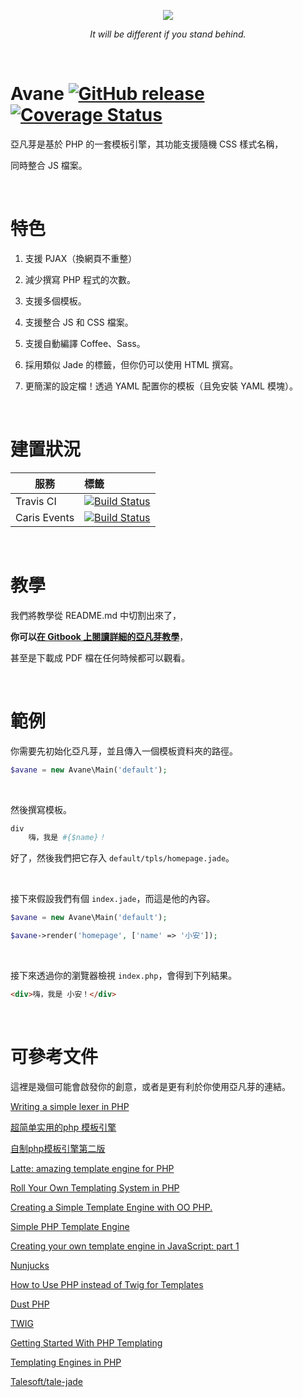 <p align="center">
  <img src="http://imgur.com/ANJiiSB.png"/>
</p>
<p align="center">
  <i>It will be different if you stand behind.</i>
</p>

&nbsp;
 
# Avane [![GitHub release](https://img.shields.io/github/release/TeaMeow/Avane.svg?maxAge=2592000)](https://github.com/TeaMeow/Avane/releases) [![Coverage Status](https://coveralls.io/repos/github/TeaMeow/Avane/badge.svg?branch=master)](https://coveralls.io/github/TeaMeow/Avane?branch=master)

亞凡芽是基於 PHP 的一套模板引擎，其功能支援隨機 CSS 樣式名稱，

同時整合 JS 檔案。

&nbsp;

# 特色

1. 支援 PJAX（換網頁不重整）

2. 減少撰寫 PHP 程式的次數。

3. 支援多個模板。

4. 支援整合 JS 和 CSS 檔案。

5. 支援自動編譯 Coffee、Sass。

6. 採用類似 Jade 的標籤，但你仍可以使用 HTML 撰寫。
 
7. 更簡潔的設定檔！透過 YAML 配置你的模板（且免安裝 YAML 模塊）。

&nbsp;

# 建置狀況

| 服務          | 標籤         |
| ------------- |:-------------|
| Travis CI     | [![Build Status](https://travis-ci.org/TeaMeow/Avane.svg?branch=master)](https://travis-ci.org/TeaMeow/Avane) |
| Caris Events  | [![Build Status](http://drone.caris.events/api/badges/TeaMeow/Avane/status.svg)](http://drone.caris.events/TeaMeow/Avane)      |

&nbsp;

# 教學

我們將教學從 README.md 中切割出來了，

**你可以[在 Gitbook 上閱讀詳細的亞凡芽教學](https://yamiodymel.gitbooks.io/avane/content/)**，

甚至是下載成 PDF 檔在任何時候都可以觀看。

&nbsp;

# 範例

你需要先初始化亞凡芽，並且傳入一個模板資料夾的路徑。

```php
$avane = new Avane\Main('default');
```

&nbsp;

然後撰寫模板。

```php
div
    嗨，我是 #{$name}！
```

好了，然後我們把它存入 `default/tpls/homepage.jade`。

&nbsp;

接下來假設我們有個 `index.jade`，而這是他的內容。

```php
$avane = new Avane\Main('default');

$avane->render('homepage', ['name' => '小安']);
```

&nbsp;

接下來透過你的瀏覽器檢視 `index.php`，會得到下列結果。

```html
<div>嗨，我是 小安！</div>
```

&nbsp;

# 可參考文件

這裡是幾個可能會啟發你的創意，或者是更有利於你使用亞凡芽的連結。

[Writing a simple lexer in PHP](http://nitschinger.at/Writing-a-simple-lexer-in-PHP/)

[超简单实用的php 模板引擎](http://www.cnphp.info/simple-php-template-engine.html)

[自制php模板引擎第二版](http://www.cnphp.info/simple-php-template-engine-version-2.html)

[Latte: amazing template engine for PHP](https://latte.nette.org/)

[Roll Your Own Templating System in PHP](http://code.tutsplus.com/tutorials/roll-your-own-templating-system-in-php--net-16596)

[Creating a Simple Template Engine with OO PHP.](http://ianburris.com/tutorials/oophp-template-engine/)

[Simple PHP Template Engine](http://chadminick.com/articles/simple-php-template-engine.html#sthash.miLYug6M.dpbs)

[Creating your own template engine in JavaScript: part 1](http://www.angrycoding.com/2012/03/creating-your-own-template-engine-in.html)

[Nunjucks](https://mozilla.github.io/nunjucks/cn/templating.html)

[How to Use PHP instead of Twig for Templates](http://symfony.com/doc/current/cookbook/templating/PHP.html)

[Dust PHP](http://cretz.github.io/dust-php/)

[TWIG](http://twig.sensiolabs.org/doc/tags/for.html)

[Getting Started With PHP Templating](https://www.smashingmagazine.com/2011/10/getting-started-with-php-templating/)

[Templating Engines in PHP](http://fabien.potencier.org/templating-engines-in-php.html)

[Talesoft/tale-jade](https://github.com/Talesoft/tale-jade)
